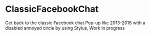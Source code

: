 # ClassicFacebookChat
Get back to the classic Facebook chat Pop-up like 2013-2018 with a disabled annoyed circle by using Stylus, Work in progress
